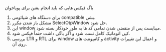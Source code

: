 باگ فیکس هایی که باید انجام بشن برای پویاخوان
1. برای دستگاه های شیائومی compatible بشن.
2. مشکل باز شدن مکرر SelectOtpWindow حل شود.
3. این window میبایست پس از منقضی شدن تمامی کد ها به طور خودکار بسته شود.
4. کپی اتوماتیک کامل تست شود و اگر باگی داشت حتماً فیکس شود.
5. بررسی LTR و RTL برای window و کامپوننت های activity و اعمال این تغییرات روی آن.